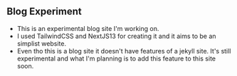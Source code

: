 ## Blog Experiment
- This is an experimental blog site I'm working on.
- I used TailwindCSS and NextJS13 for creating it and it aims to be an simplist website.
- Even tho this is a blog site it doesn't have features of a jekyll site. It's still experimental and what I'm planning is to add this feature to this site soon.
